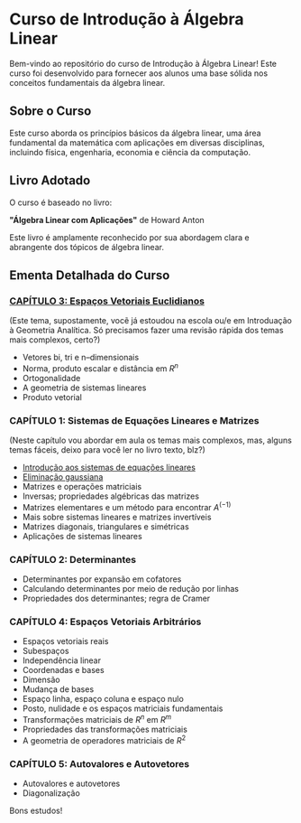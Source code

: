 # Curso de Introdução à Álgebra Linear

Bem-vindo ao repositório do curso de Introdução à Álgebra Linear! Este curso foi desenvolvido para fornecer aos alunos uma base sólida nos conceitos fundamentais da álgebra linear.

## Sobre o Curso

Este curso aborda os princípios básicos da álgebra linear, uma área fundamental da matemática com aplicações em diversas disciplinas, incluindo física, engenharia, economia e ciência da computação.

## Livro Adotado

O curso é baseado no livro:

**"Álgebra Linear com Aplicações"** de Howard Anton

Este livro é amplamente reconhecido por sua abordagem clara e abrangente dos tópicos de álgebra linear.

## Ementa Detalhada do Curso

### [CAPÍTULO 3: Espaços Vetoriais Euclidianos](https://oangelo.github.io/Introducao-a-Algebra-Linear)
(Este tema, supostamente, vocẽ já estoudou na escola ou/e em Introduação à Geometria Analítica. Só precisamos fazer uma revisão rápida dos temas mais complexos, certo?)
- Vetores bi, tri e n–dimensionais
- Norma, produto escalar e distância em $R^n$
- Ortogonalidade
- A geometria de sistemas lineares
- Produto vetorial

### CAPÍTULO 1: Sistemas de Equações Lineares e Matrizes
(Neste capítulo vou abordar em aula os temas mais complexos, mas, alguns temas fáceis, deixo para você ler no livro texto, blz?)
- [Introdução aos sistemas de equações lineares](https://oangelo.github.io/Introducao-a-Algebra-Linear/eliminacao_gaussiana.html)
- [Eliminação gaussiana](https://oangelo.github.io/Introducao-a-Algebra-Linear/eliminacao_gaussiana.html#14)
- Matrizes e operações matriciais
- Inversas; propriedades algébricas das matrizes
- Matrizes elementares e um método para encontrar $A^(-1)$
- Mais sobre sistemas lineares e matrizes invertíveis
- Matrizes diagonais, triangulares e simétricas
- Aplicações de sistemas lineares

### CAPÍTULO 2: Determinantes
- Determinantes por expansão em cofatores
- Calculando determinantes por meio de redução por linhas
- Propriedades dos determinantes; regra de Cramer


### CAPÍTULO 4: Espaços Vetoriais Arbitrários
- Espaços vetoriais reais
- Subespaços
- Independência linear
- Coordenadas e bases
- Dimensão
- Mudança de bases
- Espaço linha, espaço coluna e espaço nulo
- Posto, nulidade e os espaços matriciais fundamentais
- Transformações matriciais de $R^n$ em $R^m$
- Propriedades das transformações matriciais
- A geometria de operadores matriciais de $R^2$

### CAPÍTULO 5: Autovalores e Autovetores
- Autovalores e autovetores
- Diagonalização

Bons estudos!
